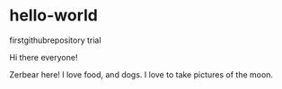 # hello-world
firstgithubrepository trial

Hi there everyone!

Zerbear here! I love food, and dogs.
I love to take pictures of the moon.
